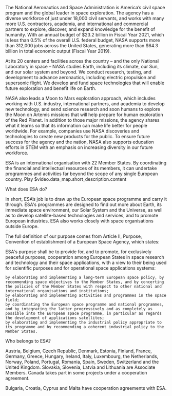 The National Aeronautics and Space Administration is America’s civil space program and the global leader in space exploration. The agency has a diverse workforce of just under 18,000 civil servants, and works with many more U.S. contractors, academia, and international and commercial partners to explore, discover, and expand knowledge for the benefit of humanity. With an annual budget of $23.2 billion in Fiscal Year 2021, which is less than 0.5% of the overall U.S. federal budget, NASA supports more than 312,000 jobs across the United States, generating more than $64.3 billion in total economic output (Fiscal Year 2019). 

At its 20 centers and facilities across the country – and the only National Laboratory in space – NASA studies Earth, including its climate, our Sun, and our solar system and beyond. We conduct research, testing, and development to advance aeronautics, including electric propulsion and supersonic flight. We develop and fund space technologies that will enable future exploration and benefit life on Earth.

NASA also leads a Moon to Mars exploration approach, which includes working with U.S. industry, international partners, and academia to develop new technology, and send science research and soon humans to explore the Moon on Artemis missions that will help prepare for human exploration of the Red Planet. In addition to those major missions, the agency shares what it learns so that its information can make life better for people worldwide. For example, companies use NASA discoveries and technologies to create new products for the public. To ensure future success for the agency and the nation, NASA also supports education efforts in STEM with an emphasis on increasing diversity in our future workforce.




ESA is an international organisation with 22 Member States. By coordinating the financial and intellectual resources of its members, it can undertake programmes and activities far beyond the scope of any single European country.
Play
$video.data_map.short_description.content

What does ESA do?

In short, ESA’s job is to draw up the European space programme and carry it through. ESA's programmes are designed to find out more about Earth, its immediate space environment, our Solar System and the Universe, as well as to develop satellite-based technologies and services, and to promote European industries. ESA also works closely with space organisations outside Europe.

The full definition of our purpose comes from Article II, Purpose, Convention of establishment of a European Space Agency, which states:

ESA's purpose shall be to provide for, and to promote, for exclusively peaceful purposes, cooperation among European States in space research and technology and their space applications, with a view to their being used for scientific purposes and for operational space applications systems:

    by elaborating and implementing a long-term European space policy, by recommending space objectives to the Member States, and by concerting the policies of the Member States with respect to other national and international organisations and institutions;
    by elaborating and implementing activities and programmes in the space field;
    by coordinating the European space programme and national programmes, and by integrating the latter progressively and as completely as possible into the European space programme, in particular as regards the development of applications satellites;
    by elaborating and implementing the industrial policy appropriate to its programme and by recommending a coherent industrial policy to the Member States.

 

Who belongs to ESA?

Austria, Belgium, Czech Republic, Denmark, Estonia, Finland, France, Germany, Greece, Hungary, Ireland, Italy, Luxembourg, the Netherlands, Norway, Poland, Portugal, Romania, Spain, Sweden, Switzerland and the United Kingdom. Slovakia, Slovenia, Latvia and Lithuania are Associate Members. Canada takes part in some projects under a cooperation agreement.

Bulgaria, Croatia, Cyprus and Malta have cooperation agreements with ESA.
